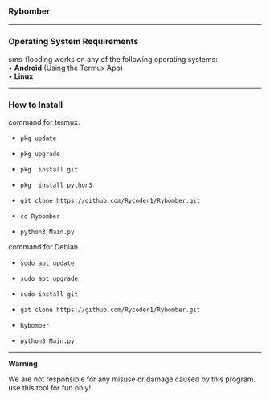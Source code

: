### Rybomber

------------------------------------------------------------------------

### Operating System Requirements

sms-flooding works on any of the following operating systems:<br>
• **Android** (Using the Termux App) <br>
• **Linux**  <br>


------------------------------------------------------------------------

### How to Install 

command for termux.

* `pkg update`

* `pkg upgrade`

* `pkg  install git`

* `pkg  install python3`

* `git clone https://github.com/Rycoder1/Rybomber.git`

* `cd Rybomber`

* `python3 Main.py`


command for Debian.

* `sudo apt update`

* `sudo apt upgrade`

* `sudo install git`

* `git clone https://github.com/Rycoder1/Rybomber.git`

* `Rybomber`

* `python3 Main.py`



------------------------------------------------------------------------
**Warning**

We are not responsible for any misuse or damage caused by this program. use this tool for fun only!
